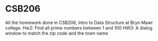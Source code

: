 # CSB206
All the homework done in CSB206, Intro to Data Structure at Bryn Mawr college.
Hw2: Find all prime numbers between 1 and 100
HW3: A dialog window to match the zip code and the town name
